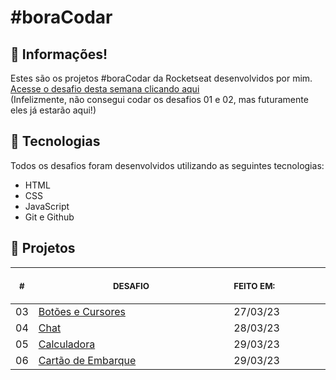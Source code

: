 # #boraCodar

## 📖 Informações!

Estes são os projetos #boraCodar da Rocketseat desenvolvidos por mim. <br>
<a href="https://boracodar.dev">Acesse o desafio desta semana clicando aqui</a> <br>
(Infelizmente, não consegui codar os desafios 01 e 02, mas futuramente eles já estarão aqui!)

## 🚀 Tecnologias

Todos os desafios foram desenvolvidos utilizando as seguintes tecnologias:

- HTML
- CSS
- JavaScript
- Git e Github

## 📂 Projetos

<table>
    <thead>
        <tr>
            <th align="center">
                <img width="20" height="1"> 
                <p>
                    <small>#</small>
                </p>
            </th>
            <th align="center">
                <img width="300" height="1"> 
                <p> 
                    <small>
                        DESAFIO
                    </small>
                </p>
            </th>
            <th align="left">
                <img width="140" height="1">
                <p align="left"> 
                    <small>
                    FEITO EM:
                    </small>
                </p>
            </th>
        </tr>
    </thead>
    <tbody>
        <tr>
            <td>03</td>
            <td><a href="03">Botões e Cursores</a></td>
            <td>27/03/23</td>
        </tr>
        <tr>
            <td>04</td>
            <td><a href="04">Chat</a></td>
            <td>28/03/23</td>
        </tr>
        <tr>
            <td>05</td>
            <td><a href="05">Calculadora</a></td>
            <td>29/03/23</td>
        </tr>
        <tr>
            <td>06</td>
            <td><a href="06">Cartão de Embarque</a></td>
            <td>29/03/23</td>
        </tr>
    </tbody>
</table></p>
